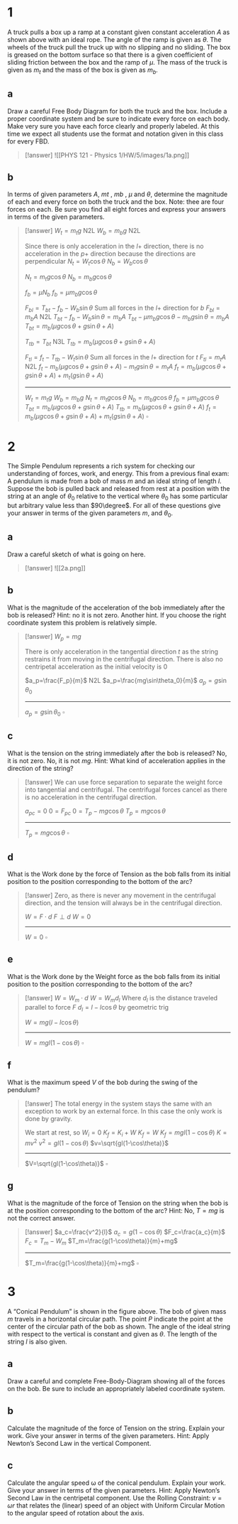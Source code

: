 # 1

A truck pulls a box up a ramp at a constant given constant acceleration $A$ as shown above with an ideal rope. The angle of the ramp is given as $\theta$. The wheels of the truck pull the truck up with no slipping and no sliding. The box is greased on the bottom surface so that there is a given coefficient of sliding friction between the box and the ramp of $\mu$. The mass of the truck is given as $m_t$ and the mass of the box is given as $m_b$.

## a

Draw a careful Free Body Diagram for both the truck and the box. Include a proper coordinate system and be sure to indicate every force on each body. Make very sure you have each force clearly and properly labeled. At this time we expect all students use the format and notation given in this class for every FBD.

> [!answer]
> ![[PHYS 121 - Physics 1/HW/5/images/1a.png]]

## b

In terms of given parameters $A$, $mt$ , $mb$ , $\mu$ and $\theta$, determine the magnitude of each and every force on both the truck and the box. Note: thee are four forces on each. Be sure you find all eight forces and express your answers in terms of the given parameters.

> [!answer]
> $W_t=m_tg$ N2L
> $W_b=m_bg$ N2L
> 
> Since there is only acceleration in the $l+$ direction, there is no acceleration in the $p+$ direction because the directions are perpendicular
> $N_t=W_t\cos\theta$
> $N_b=W_b\cos\theta$
> 
> $N_t=m_tg\cos\theta$
> $N_b=m_bg\cos\theta$
> 
> $f_b=\mu N_b$
> $f_b=\mu m_bg\cos\theta$
> 
> $F_{bl}=T_{bt}-f_b-W_b\sin\theta$ Sum all forces in the $l+$ direction for $b$
> $F_{bl}=m_bA$ N2L
> $T_{bt}-f_b-W_b\sin\theta=m_bA$
> $T_{bt}-\mu m_bg\cos\theta-m_bg\sin\theta=m_bA$
> $T_{bt}=m_b(\mu g\cos\theta+g\sin\theta+A)$
> 
> $T_{tb}=T_{bt}$ N3L
> $T_{tb}=m_b(\mu g\cos\theta+g\sin\theta+A)$
> 
> $F_{tl}=f_t-T_{tb}-W_t\sin\theta$ Sum all forces in the $l+$ direction for $t$
> $F_{tl}=m_tA$ N2L
> $f_t-m_b(\mu g\cos\theta+g\sin\theta+A)-m_tg\sin\theta=m_tA$
> $f_t=m_b(\mu g\cos\theta+g\sin\theta+A)+m_t(g\sin\theta+A)$
> 
> ---
> 
> $W_t=m_tg$
> $W_b=m_bg$
> $N_t=m_tg\cos\theta$
> $N_b=m_bg\cos\theta$
> $f_b=\mu m_bg\cos\theta$
> $T_{bt}=m_b(\mu g\cos\theta+g\sin\theta+A)$
> $T_{tb}=m_b(\mu g\cos\theta+g\sin\theta+A)$
> $f_t=m_b(\mu g\cos\theta+g\sin\theta+A)+m_t(g\sin\theta+A)$
> $\square$

# 2

The Simple Pendulum represents a rich system for checking our understanding of forces, work, and energy. This from a previous final exam:
A pendulum is made from a bob of mass $m$ and an ideal string of length $l$. Suppose the bob is pulled back and released from rest at a position with the string at an angle of $\theta_0$ relative to the vertical where $\theta_0$ has some particular but arbitrary value less than $90\degree$. For all of these questions give your answer in terms of the given parameters $m$, and $\theta_0$.

## a

Draw a careful sketch of what is going on here.

> [!answer]
> ![[2a.png]]

## b

What is the magnitude of the acceleration of the bob immediately after the bob is released?
Hint: no it is not zero. Another hint. If you choose the right coordinate system this problem is relatively simple.

> [!answer]
> $W_p=mg$
> 
> There is only acceleration in the tangential direction $t$ as the string restrains it from moving in the centrifugal direction.
> There is also no centripetal acceleration as the initial velocity is $0$
> 
> $a_p=\frac{F_p}{m}$ N2L
> $a_p=\frac{mg\sin\theta_0}{m}$
> $a_p=g\sin\theta_0$
> 
> ---
> 
> $a_p=g\sin\theta_0$
> $\square$

## c

What is the tension on the string immediately after the bob is released? No, it is not zero. No, it is not $mg$.
Hint: What kind of acceleration applies in the direction of the string?

> [!answer]
> We can use force separation to separate the weight force into tangential and centrifugal. The centrifugal forces cancel as there is no acceleration in the centrifugal direction.
> 
> $a_{pc}=0$
> $0=F_{pc}$
> $0=T_p-mg\cos\theta$
> $T_p=mg\cos\theta$
> 
> ---
> 
> $T_p=mg\cos\theta$
> $\square$

## d

What is the Work done by the force of Tension as the bob falls from its initial position to the position corresponding to the bottom of the arc?

> [!answer]
> Zero, as there is never any movement in the centrifugal direction, and the tension will always be in the centrifugal direction.
> 
> $W=F\cdot d$
> $F\perp d$
> $W=0$
> 
> ---
> $W=0$
> $\square$

## e

What is the Work done by the Weight force as the bob falls from its initial position to the position corresponding to the bottom of the arc?

> [!answer]
> $W=W_m\cdot d$
> $W=W_md_l$ Where $d_l$ is the distance traveled parallel to force $F$
> $d_l=l-l\cos\theta$ by geometric trig
> 
> $W=mg(l-l\cos\theta)$
> 
> ---
> 
> $W=mgl(1-\cos\theta)$
> $\square$

## f

What is the maximum speed $V$ of the bob during the swing of the pendulum?

> [!answer]
> The total energy in the system stays the same with an exception to work by an external force. In this case the only work is done by gravity.
> 
> We start at rest, so $W_i=0$
> $K_f=K_i+W$
> $K_f=W$
> $K_f=mgl(1-\cos\theta)$
> $K=mv^2$
> $v^2=gl(1-\cos\theta)$
> $v=\sqrt{gl(1-\cos\theta)}$
> 
> ---
> 
> $V=\sqrt{gl(1-\cos\theta)}$
> $\square$

## g

What is the magnitude of the force of Tension on the string when the bob is at the position corresponding to the bottom of the arc? Hint: No, $T = mg$ is not the correct answer.

> [!answer]
> $a_c=\frac{v^2}{l}$
> $a_c=g(1-\cos\theta)$
> $F_c=\frac{a_c}{m}$
> $F_c=T_m-W_m$
> $T_m=\frac{g(1-\cos\theta)}{m}+mg$
> 
> ---
> 
> $T_m=\frac{g(1-\cos\theta)}{m}+mg$
> $\square$

# 3

A “Conical Pendulum” is shown in the figure above. The bob of given mass $m$ travels in a horizontal circular path. The point $P$ indicate the point at the center of the circular path of the bob as shown. The angle of the ideal string with respect to the vertical is constant and given as $\theta$. The length of the string $l$ is also given.

## a

Draw a careful and complete Free-Body-Diagram showing all of the forces on the bob. Be sure to include an appropriately labeled coordinate system.

## b

Calculate the magnitude of the force of Tension on the string. Explain your work. Give your answer in terms of the given parameters.
Hint: Apply Newton’s Second Law in the vertical Component.

## c

Calculate the angular speed ω of the conical pendulum. Explain your work. Give your answer in terms of the given parameters.
Hint: Apply Newton’s Second Law in the centripetal component. Use the Rolling Constraint: $v =\omega r$ that relates the (linear) speed of an object with Uniform Circular Motion to the angular speed of rotation about the axis.

